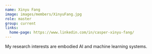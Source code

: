```yaml
---
name: Xinyu Fang
image: images/members/XinyuFang.jpg
role: master
group: current
links:
  home-page: https://www.linkedin.com/in/casper-xinyu-fang/
---
```


My research interests are embodied AI and machine learning systems.